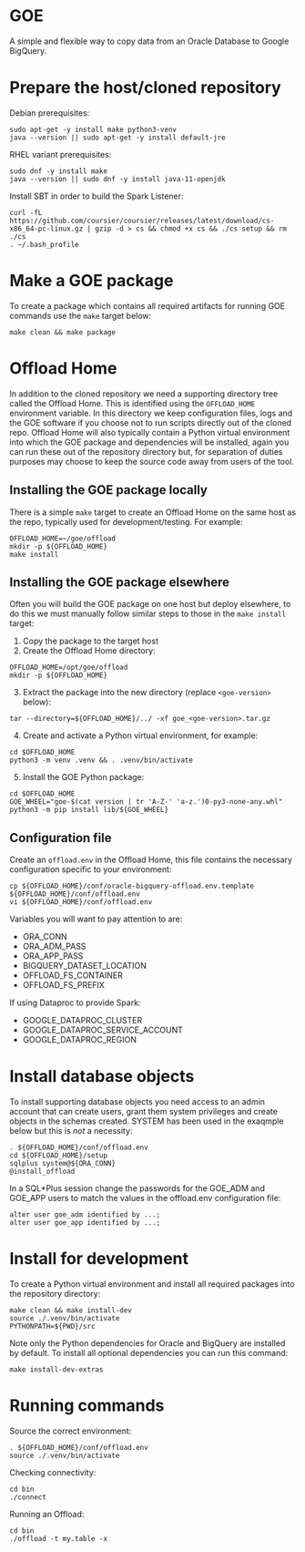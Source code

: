 # GOE
A simple and flexible way to copy data from an Oracle Database to Google BigQuery.

# Prepare the host/cloned repository
Debian prerequisites:
```
sudo apt-get -y install make python3-venv
java --version || sudo apt-get -y install default-jre
```

RHEL variant prerequisites:
```
sudo dnf -y install make
java --version || sudo dnf -y install java-11-openjdk
```

Install SBT in order to build the Spark Listener:
```
curl -fL https://github.com/coursier/coursier/releases/latest/download/cs-x86_64-pc-linux.gz | gzip -d > cs && chmod +x cs && ./cs setup && rm ./cs
. ~/.bash_profile
```

# Make a GOE package
To create a package which contains all required artifacts for running GOE commands use the `make` target below:
```
make clean && make package
```

# Offload Home
In addition to the cloned repository we need a supporting directory tree called the Offload Home. This is identified using the `OFFLOAD_HOME` environment variable. In this directory we keep configuration files, logs and the GOE software if you choose not to run scripts directly out of the cloned repo. Offload Home will also typically contain a Python virtual environment into which the GOE package and dependencies will be installed, again you can run these out of the repository directory but, for separation of duties purposes may choose to keep the source code away from users of the tool.

## Installing the GOE package locally
There is a simple `make` target to create an Offload Home on the same host as the repo, typically used for development/testing. For example:
```
OFFLOAD_HOME=~/goe/offload
mkdir -p ${OFFLOAD_HOME}
make install
```

## Installing the GOE package elsewhere
Often you will build the GOE package on one host but deploy elsewhere, to do this we must manually follow similar steps to those in the `make install` target:
1) Copy the package to the target host
2) Create the Offload Home directory:
```
OFFLOAD_HOME=/opt/goe/offload
mkdir -p ${OFFLOAD_HOME}
```
3) Extract the package into the new directory (replace `<goe-version>` below):
```
tar --directory=${OFFLOAD_HOME}/../ -xf goe_<goe-version>.tar.gz
```
4) Create and activate a Python virtual environment, for example:
```
cd $OFFLOAD_HOME
python3 -m venv .venv && . .venv/bin/activate
```
5) Install the GOE Python package:
```
cd $OFFLOAD_HOME
GOE_WHEEL="goe-$(cat version | tr 'A-Z-' 'a-z.')0-py3-none-any.whl"
python3 -m pip install lib/${GOE_WHEEL}
```

## Configuration file
Create an `offload.env` in the Offload Home, this file contains the necessary configuration specific to your environment:
```
cp ${OFFLOAD_HOME}/conf/oracle-bigquery-offload.env.template ${OFFLOAD_HOME}/conf/offload.env
vi ${OFFLOAD_HOME}/conf/offload.env
```

Variables you will want to pay attention to are:

- ORA_CONN
- ORA_ADM_PASS
- ORA_APP_PASS
- BIGQUERY_DATASET_LOCATION
- OFFLOAD_FS_CONTAINER
- OFFLOAD_FS_PREFIX

If using Dataproc to provide Spark:
- GOOGLE_DATAPROC_CLUSTER
- GOOGLE_DATAPROC_SERVICE_ACCOUNT
- GOOGLE_DATAPROC_REGION

# Install database objects
To install supporting database objects you need access to an admin account that can create users, grant them system privileges and create objects in the schemas created. SYSTEM has been used in the exaqmple below but this is *not* a necessity:
```
. ${OFFLOAD_HOME}/conf/offload.env
cd ${OFFLOAD_HOME}/setup
sqlplus system@${ORA_CONN}
@install_offload
```

In a SQL*Plus session change the passwords for the GOE_ADM and GOE_APP users to match the values in the offload.env configuration file:
```
alter user goe_adm identified by ...;
alter user goe_app identified by ...;
```

# Install for development
To create a Python virtual environment and install all required packages into the repository directory:
```
make clean && make install-dev
source ./.venv/bin/activate
PYTHONPATH=${PWD}/src
```

Note only the Python dependencies for Oracle and BigQuery are installed by default. To install all optional dependencies you can run this command:
```
make install-dev-extras
```

# Running commands
Source the correct environment:
```
. ${OFFLOAD_HOME}/conf/offload.env
source ./.venv/bin/activate
```

Checking connectivity:
```
cd bin
./connect
```

Running an Offload:
```
cd bin
./offload -t my.table -x
```